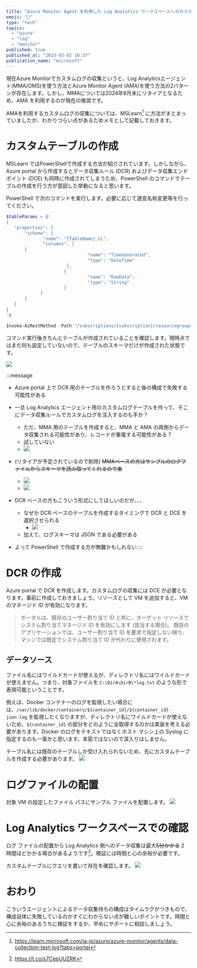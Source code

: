```yaml
---
title: "Azure Monitor Agent を利用した Log Analytics ワークスペースへのカスタム ログの収集"
emoji: "🔎"
type: "tech"
topics:
  - "azure"
  - "log"
  - "monitor"
published: true
published_at: "2023-03-02 10:37"
publication_name: "microsoft"
---
```


現在Azure Monitorでカスタムログの収集というと、Log Analyticsエージェント(MMA/OMS)を使う方法とAzure Monitor Agent (AMA)を使う方法の2パターンが存在します。しかし、MMAについては2024年8月末にリタイアとなるため、AMA を利用するのが現在の推奨です。

AMAを利用するカスタムログの収集については、MSLearn[^1] に方法がまとまっていましたが、わかりづらい点があるためメモとして記載しておきます。

[^1]: https://learn.microsoft.com/ja-jp/azure/azure-monitor/agents/data-collection-text-log?tabs=portal

# カスタムテーブルの作成
MSLearn ではPowerShellで作成する方法が紹介されています。しかしながら、Azure portal から作成するとデータ収集ルール (DCR) およびデータ収集エンドポイント (DCE) も同時に作成されてしまうため、PowerShell のコマンドでテーブルの作成を行う方が意図した挙動になると思います。

PowerShell で次のコマンドを実行します。必要に応じて適宜名称変更等を行ってください。

```powershell
$tableParams = @'
{
   "properties": {
       "schema": {
              "name": "{TableName}_CL",
              "columns": [
       {
                               "name": "TimeGenerated",
                               "type": "DateTime"
                       }, 
                      {
                               "name": "RawData",
                               "type": "String"
                      }
             ]
       }
   }
}
'@

Invoke-AzRestMethod -Path "/subscriptions/{subscription}/resourcegroups/{resourcegroup}/providers/microsoft.operationalinsights/workspaces/{WorkspaceName}/tables/{TableName}_CL?api-version=2021-12-01-preview" -Method PUT -payload $tableParams
```
コマンド実行後きちんとテーブルが作成されていることを確認します。現時点ではまだ何も設定していないので、テーブルのスキーマだけが作成された状態です。

![](https://storage.googleapis.com/zenn-user-upload/6dd1dd0d3252-20230302.png)

:::message
- Azure portal 上で DCR 用のテーブルを作ろうとすると後の構成で失敗する可能性がある
- 一旦 Log Analytics エージェント用のカスタムログテーブルを作って、そこにデータ収集ルールでカスタムログを注入するのも手か？
	- ただ、MMA 用のテーブルを作成すると、MMA と AMA の両側からデータ収集される可能性があり、レコードが重複する可能性がある？
	- 試していない
	- ![](https://storage.googleapis.com/zenn-user-upload/21030f0483ef-20230302.png)
- (リタイアが予定されているので削除) ~~MMAベースの方はサンプルのログファイルからスキーマを読み取ってくれるので楽~~
	- ![](https://storage.googleapis.com/zenn-user-upload/5726d9c4754c-20230302.png)
	- ![](https://storage.googleapis.com/zenn-user-upload/8b20fbdf885e-20230302.png)

- DCR ベースの方もこういう形式にしてほしいのだが、、、
	- なぜか DCR ベースのテーブルを作成するタイミングで DCR と DCE を選択させられる
		- ![](https://storage.googleapis.com/zenn-user-upload/fdc9d06b8829-20230302.png)
	- 加えて、ログスキーマは JSON である必要がある

- よって PowerShell で作成する方が無難かもしれない
:::

# DCR の作成
Azure portal で DCR を作成します。カスタムログの収集には DCE が必要となります。事前に作成しておきましょう。リソースとして VM を追加すると、VM のマネージド ID が有効になります。
> ポータルは、既存のユーザー割り当て ID と共に、ターゲット リソースでシステム割り当てマネージド ID を有効にします (該当する場合)。 既存のアプリケーションでは、ユーザー割り当て ID を要求で指定しない限り、マシンでは既定でシステム割り当て ID が代わりに使用されます。

## データソース
ファイル名にはワイルドカードが使えるが、ディレクトリ名にはワイルドカードが使えません。つまり、対象ファイルを `C:\DirA\DirB\*log.txt` のような形で表現可能ということです。

例えば、Docker コンテナーのログを監視したい場合には、`/var/lib/docker/containers/${container_id}/${container_id}-json.log` を監視したくなりますが、ディレクトリ名にワイルドカードが使えないため、`${container_id}` の部分をどのように全取得するのかは実装を考える必要があります。Docker のログをテキストではなくホスト マシン上の Syslog に指定するのも一案かと思います。本筋ではないので深入りはしません。

テーブル名には既存のテーブルしか受け入れられないため、先にカスタムテーブルを作成する必要があります。
![](https://storage.googleapis.com/zenn-user-upload/5ad71e293892-20230302.png)

# ログファイルの配置
対象 VM の設定したファイル パスにサンプル ファイルを配置します。
![](https://storage.googleapis.com/zenn-user-upload/9a611aee39c7-20230302.png)

# Log Analytics ワークスペースでの確認
ログ ファイルの配置から Log Analytics 側へのデータ収集は最大~~5分かかる~~ 2 時間ほどかかる場合があるようです[^2]。検証には時間と心の余裕が必要です。
[^2]: https://t.co/s7CepUUZRK

カスタムテーブルにクエリを書いて存在を確認します。
![](https://storage.googleapis.com/zenn-user-upload/0df9476448d1-20230302.png)

# おわり
こういうエージェントによるデータ収集待ちの構成はタイムラグがつきもので、構成自体に失敗しているのかすぐにわからない点が難しいポイントです。時間と心に余裕のあるうちに検証をするか、早めにサポートに相談しましょう。




	